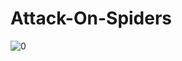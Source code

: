 # Attack-On-Spiders
![0](https://user-images.githubusercontent.com/108569142/212446056-a4423f48-0e57-442f-9447-fa3a5f97f48b.jpg)
